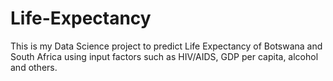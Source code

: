 # Life-Expectancy
This is my Data Science project to predict Life Expectancy of Botswana and South Africa using input factors such as HIV/AIDS, GDP per capita, alcohol and others.

